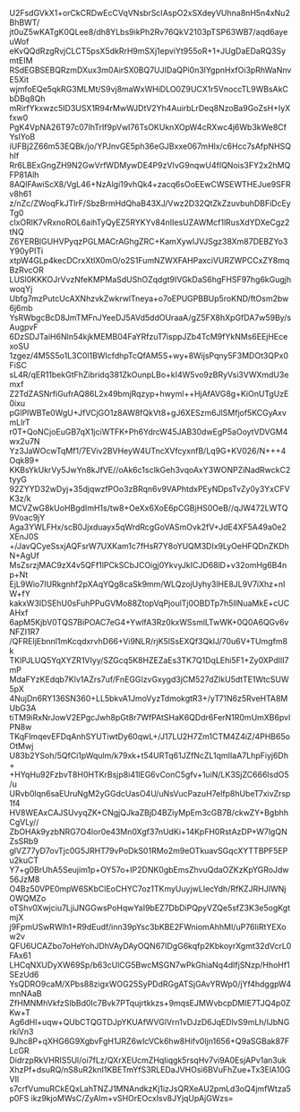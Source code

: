 U2FsdGVkX1+orCkCRDwEcCVqVNsbrScIAspO2xSXdeyVUhna8nH5n4xNu2BhBWT/
jt0uZ5wKATgK0QLee8/dh8YLbs9ikPh2Rv76QkV2103pTSP63WB7/aqd6ayeuWof
eKvQQdRzgRvjCLCT5psX5dkRrH9mSXj1epviYt955oR+1+JUgDaEDaRQ3SymtEIM
RSdEGBSEBQRzmDXux3m0AirSX0BQ7UJIDaQPi0n3lYgpnHxfOi3pRhWaNnvE5Xit
wjmfoEQe5qkRG3MLMt/S9vj8maWxWHiDLO0Z9UCX1r5VnoccTL9WBsAkCbDBq8Qh
mRirfYkxwzc5ID3USX1R94rMwWJDtV2Yh4AuirbLrDeq8NzoBa9GoZsH+IyXfxw0
PgK4VpNA26T97c07IhTrIf9pVwI76TsOKUknXOpW4cRXwc4j6Wb3kWe8CfYsIYoB
iUFBj2Z66m53EQBk/jo/YPJnvGE5ph36eGJBxxe067mHlx/c6Hcc7sAfpNHSQhlf
Rr6LBExGngZH9N2GwVrfWDMywDE4P9zVIvG9nqwU4fIQNois3FY2x2hMQFP81Alh
8AQlFAwiScX8/VgL46+NzAlgi19vhQk4+zacq6sOoEEwCWSEWTHEJue9SFRv8h61
z/nZc/ZWoqFkJTlrF/SbzBrmHdQhaB43XJ/Vwz2D32QtZkZzuvbuhDBFiDcEyTg0
clxORlK7vRxnoROL6aihTyQyEZ5RYKYv84nIIesUZAWMcf1lRusXdYDXeCgz2tNQ
Z6YERBlGUHVPyqzPGLMACrAGhgZRC+KamXywlJVJSgz38Xm87DEBZYo3Y90yPITi
xtpW4GLp4kecDCrxXtlX0mO/o2S1FumNZWXFAHPaxciVURZWPCCxZY8mqBzRvcOR
LUSl0KKKOJrVvzNfeKMPMaSdUShOZqdgt9IVGkDaS6hgFHSF97hg6kGugjhwoqYj
Ubfg7mzPutcUcAXNhzvkZwkrwlTneya+o7oEPUGPBBUp5roKND/ftOsm2bw6j6mb
YsRWbgcBcD8JmTMFnJYeeDJ5AVd5ddOUraaA/gZ5FX8hXpGfDA7w59By/sAugpvF
6DzSDJTaiH6Nln54kjkMEMB04FaYRfzuT7isppJZb4TcM9fYkNMs6EEjHEcexoSU
1zgez/4M5S5o1L3C0l1BWIcfdhpTcQfAM5S+wy+8WijsPqny5F3MDOt3QPx0FiSC
sL4R/qER11bekGtFhZibridq381ZkOunpLBo+kI4W5vo9zBRyVsi3VWXmdU3emxf
Z2TdZASNrfiGufrAQ86L2x49bmjRqzyp+hwyml++HjAfAVG8g+KiOnUTgUzE0ixu
pGlPlWBTe0WgU+JfVCjGO1z8AW8fQkVt8+gJ6XESzm6JlSMfjof5KCGyAxvmLlrT
r0T+QoNCjoEuGB7qX1jciWTFK+Ph6YdrcW45JAB30dwEgP5aOoytVDVGM4wx2u7N
Yz3JaWOcwTqMf1/7EViv2BVHeyW4UTncXVfcyxnfB/Lq9G+KV026/N+++4Oqk89+
KKBsYkUkrVy5JwYn8kJfVE//oAk6c1scIkGeh3vqoAxY3WONPZiNadRwckC2tyyG
92ZYYD32wDyj+35djqwzfPOo3zBRqn6v9VAPhtdxPEyNDpsTvZy0y3YxCFVK3z/k
MCVZwG8kUoHBgdImH1s/tw8+OeXx6XoE6pCGBjHS0OeB//qJW472LWTQ9Voac9jY
Aga3YWLFHx/scB0Jjxduayx5qWrdRcgGoVASmOvk2fV+JdE4XF5A49a0e2XEnJ0S
+/JavQCyeSsxjAQFsrW7UXKam1c7fHsR7Y8oYUQM3DIx9LyOeHFQDnZKDhN+AgUf
MsZsrzjMAC9zX4v5QFf1lPCkSCbJCOigj0YkvyJkICJD68lD+v32omHg6B4np+Nt
EjL9Wio7IURkgnhf2pXAqYQg8caSk9mm/WLQzojUyhy3lHE8JL9V7iXhz+nIW+fY
kakxW3IDSEhU0sFuhPPuGVMo88ZtopVqPjoulTj0OBDTp7h5IlNuaMkE+cUCAHxf
6apM5KjbV0TQS7BiPOAC7eG4+YwlfA3Rz0kxWSsmlLTwWK+0Q0A6QGv6vNFZI1R7
/QFREIjEbnnl1mKcqdxrvhD66+Vi9NLR/rjK5lSsEXQf3QklJ/70u6V+TUmgfm8k
TKlPJLUQ5YqXYZR1VIyy/SZGcq5K8HZEZaEs3TK7Q1DqLEhi5F1+Zy0XPdIlI7mP
MdaFYzKEdqb7Klv1AZrs7uf/FnEGGIzvGxygd3jCM527dZIkU5dtTE1WtcSUW5pX
4NujDn6RY136SN360+LL5bkvA1JmoVyzTdmokgtR3+/yT71N6z5RveHTA8MUbG3A
tiTM9iRxNrJowV2EPgcJwh8pGt8r7WfPAtSHaK6QDdr6FerN1R0mUmXB6pvlPN8w
TKqFlmqevEFDqAnhSYUTiwtDy60qwL+/J17LU2H7Zm1CTM4Z4iZ/4PHB65oOtMwj
U83b2YSoh/5QfCi1pWqulm/k79xk+t54URTq61JZfNcZL1qmIIaA7LhpFiyj6Dh+
+HYqHu92FzbvT8H0HTKrBsjp8i41lEG6vConC5gfv+1uiN/LK3SjZC666IsdO5/u
URvb0lqn6saEUruNgM2yGGdcUasO4U/uNsVucPazuH7elfp8hUbeT7xivZrsp1f4
HV8WEAxCAJSUvyqZK+CNgjQJkaZBjD4BZiyMpEm3cGB7B/ckwZY+BgbhhCgVLy//
ZbOHAk9yzbNRG7O4lor0e43Mn0Xgf37nUdKi+14KpFH0RstAzDP+W7lgQNZsSRb9
glVZ77yD7ovTjc0G5JRHT79vPoDkS01RMo2m9eOTkuavSGqcXYTTBPF5EPu2kuCT
Y7+g0BrUhA5Seujim1p+OY57o+IP2DNK0gbEmsZhvuQdaOZKzKpYGRoJdw56JzM8
O4Bz50VPE0mpW6SKbClEoCHYC7oz1TKmyUuyjwLIecYdh/RfKZJRHJIWNjOWQMZo
oTShv0Xwjciu7LjiJNGGwsPoHqwYaI9bEZ7DbDiPQpyVZQe5sfZ3K3e5ogKgtmjX
j9FpmUSwRWlh1+R9dEudf/inn39pYsc3bKBE2FWniomAhhMI/uP76IiRtYEXow2v
QFU6UCAZbo7oHeYohJDhVAyDAyOQN67IDgG6kqfp2KbkoyrXgmt32dVcrL0FAx61
LHCqNXUDyXW69Sp/b63cUlCG5BwcMSGN7wPkGhiaNq4dIfjSNzp/HhoHf1SEzUd6
YsQDRO9caM/XPbs88zigxWOG25SyPDdRGgATSjGAvYRWp0/jYf4hdggpW4mnNAaB
ZfHMNMhVkfzSlbBd0Ic7Bvk7PTqujrtkkzs+9mqsEJMWvbcpDMIE7TJQ4p0ZKw+T
Ag6dHl+uqw+QUbCTQGTDJpYKUAfWVGlVrn1vDJzD6JqEDlvS9mLh/lJbNGrkiVn3
9Jhc8P+qXHG6G9XgbvFgH1JRZ6wIcVCk6hw8Hifv0ljn1656+Q9aSGBak87FLcGR
DidrzpRkVHRIS5Ul/oi7fLz/QXrXEUcmZHqIiqgk5rsqHv7vi9A0EsjAPv1an3uk
XhzPf+dsuRQ/nS8uR2knI1KBETmYfS3RLEDaJVHOsi6BVuFhZue+Tx3ElA10GVIl
s7crfVumuRCkEQxLahTNZJ1MNAndkzKj1izJsQRXeAU2pmLd3oQ4jmfWtza5p0FS
ikz9kjoMWsC/ZyAIm+vSHOrEOcxIsv8JYjqUpAjGWzs=
